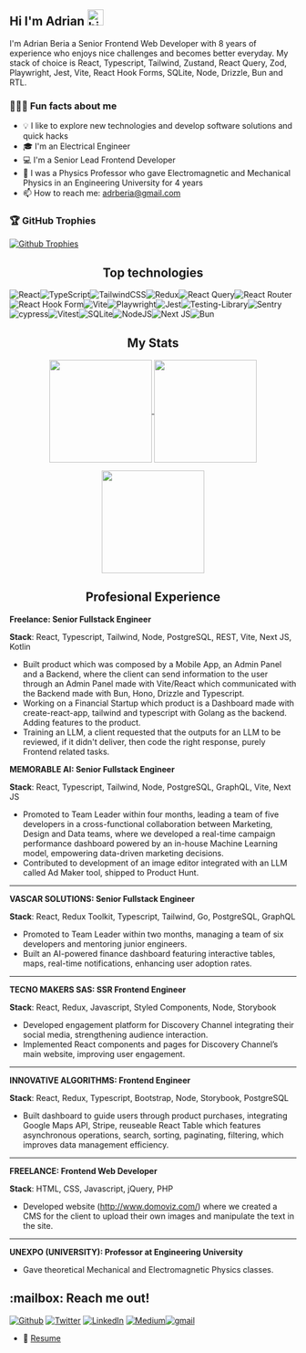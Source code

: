 ## Hi I'm Adrian <img src="https://user-images.githubusercontent.com/1303154/88677602-1635ba80-d120-11ea-84d8-d263ba5fc3c0.gif" width="28px" height="28px" alt="hi">

I'm Adrian Beria a Senior Frontend Web Developer with 8 years of experience who enjoys nice challenges and becomes better everyday. My stack of choice is React, Typescript, Tailwind, Zustand, React Query, Zod, Playwright, Jest, Vite, React Hook Forms, SQLite, Node, Drizzle, Bun and RTL.

<h3>👨🏻‍💻 Fun facts about me</h3>

- 💡 I like to explore new technologies and develop software solutions and quick hacks
- 🎓 I'm an Electrical Engineer
- :computer: I'm a Senior Lead Frontend Developer
- 🌱 I was a Physics Professor who gave Electromagnetic and Mechanical Physics in an Engineering University for 4 years
- 📫 How to reach me: adrberia@gmail.com
  
<h3>🏆 GitHub Trophies</h3>

  [![Github Trophies](https://github-profile-trophy.vercel.app/?username=Radinax&theme=monokai&no-frame=true&margin-w=4&title=-Issues&title=-PullRequest&title=-Reviews)](#)

<h2 align="center">Top technologies</h2>

![React](https://img.shields.io/badge/react-%2320232a.svg?style=for-the-badge&logo=react&logoColor=%2361DAFB)![TypeScript](https://img.shields.io/badge/typescript-%23007ACC.svg?style=for-the-badge&logo=typescript&logoColor=white)![TailwindCSS](https://img.shields.io/badge/tailwindcss-%2338B2AC.svg?style=for-the-badge&logo=tailwind-css&logoColor=white)![Redux](https://img.shields.io/badge/redux-%23593d88.svg?style=for-the-badge&logo=redux&logoColor=white)![React Query](https://img.shields.io/badge/-React%20Query-FF4154?style=for-the-badge&logo=react%20query&logoColor=white)![React Router](https://img.shields.io/badge/React_Router-CA4245?style=for-the-badge&logo=react-router&logoColor=white)![React Hook Form](https://img.shields.io/badge/React%20Hook%20Form-%23EC5990.svg?style=for-the-badge&logo=reacthookform&logoColor=white)![Vite](https://img.shields.io/badge/vite-%23646CFF.svg?style=for-the-badge&logo=vite&logoColor=white)![Playwright](https://img.shields.io/badge/-playwright-%232EAD33?style=for-the-badge&logo=playwright&logoColor=white)![Jest](https://img.shields.io/badge/-jest-%23C21325?style=for-the-badge&logo=jest&logoColor=white)![Testing-Library](https://img.shields.io/badge/-TestingLibrary-%23E33332?style=for-the-badge&logo=testing-library&logoColor=white)![Sentry](https://img.shields.io/badge/sentry-%23362D59.svg?style=for-the-badge&logo=sentry&logoColor=white)![cypress](https://img.shields.io/badge/-cypress-%23E5E5E5?style=for-the-badge&logo=cypress&logoColor=058a5e)![Vitest](https://img.shields.io/badge/-Vitest-252529?style=for-the-badge&logo=vitest&logoColor=FCC72B)![SQLite](https://img.shields.io/badge/sqlite-%2307405e.svg?style=for-the-badge&logo=sqlite&logoColor=white)![NodeJS](https://img.shields.io/badge/node.js-6DA55F?style=for-the-badge&logo=node.js&logoColor=white)![Next JS](https://img.shields.io/badge/Next-black?style=for-the-badge&logo=next.js&logoColor=white)![Bun](https://img.shields.io/badge/Bun-%23000000.svg?style=for-the-badge&logo=bun&logoColor=white)

<h2 align="center">My Stats</h2>

<p align="center">
    <a href="https://github.com/radinax">
        <img height="180em" align="center" src="https://github-readme-stats-sigma-five.vercel.app/api?username=radinax&show_icons=true"/>
        <img height="180em" align="center" src="https://github-readme-stats-sigma-five.vercel.app/api/top-langs/?username=radinax&langs_count=10"/>
    </a>
</p>
<p align="center">
    <img height="180em" align="center" src="https://streak-stats.demolab.com?user=Radinax&theme=highcontrast&border_radius=7&hide_border=true&exclude_days=Sun%2CSat&card_width=467" />
</p>

<h2 align="center">Profesional Experience</h2>

**Freelance: Senior Fullstack Engineer**

**Stack**: React, Typescript, Tailwind, Node, PostgreSQL, REST, Vite, Next JS, Kotlin
- Built product which was composed by a Mobile App, an Admin Panel and a Backend, where the client can send information to the user through an Admin Panel made with Vite/React which communicated with the Backend made with Bun, Hono, Drizzle and Typescript.
- Working on a Financial Startup which product is a Dashboard made with create-react-app, tailwind and typescript with Golang as the backend. Adding features to the product.
- Training an LLM, a client requested that the outputs for an LLM to be reviewed, if it didn't deliver, then code the right response, purely Frontend related tasks.

**MEMORABLE AI: Senior Fullstack Engineer**

**Stack**: React, Typescript, Tailwind, Node, PostgreSQL, GraphQL, Vite, Next JS
- Promoted to Team Leader within four months, leading a team of five developers in a cross-functional collaboration between Marketing, Design and Data teams, where we developed a real-time campaign performance dashboard powered by an in-house Machine Learning model, empowering data-driven marketing decisions.
- Contributed to development of an image editor integrated with an LLM called Ad Maker tool, shipped to Product Hunt.

___
**VASCAR SOLUTIONS: Senior Fullstack Engineer**

**Stack**: React, Redux Toolkit, Typescript, Tailwind, Go, PostgreSQL, GraphQL
- Promoted to Team Leader within two months, managing a team of six developers and mentoring junior engineers.
- Built an AI-powered finance dashboard featuring interactive tables, maps, real-time notifications, enhancing user adoption rates.

___
**TECNO MAKERS SAS: SSR Frontend Engineer**

**Stack**: React, Redux, Javascript, Styled Components, Node, Storybook
- Developed engagement platform for Discovery Channel integrating their social media, strengthening audience interaction.
- Implemented React components and pages for Discovery Channel’s main website, improving user engagement.
___
**INNOVATIVE ALGORITHMS: Frontend Engineer**

**Stack**: React, Redux, Typescript, Bootstrap, Node, Storybook, PostgreSQL
-	Built dashboard to guide users through product purchases, integrating Google Maps API, Stripe, reuseable React Table which features asynchronous operations, search, sorting, paginating, filtering, which improves data management efficiency.

___
**FREELANCE: Frontend Web Developer**

**Stack**: HTML, CSS, Javascript, jQuery, PHP
-	Developed website (http://www.domoviz.com/) where we created a CMS for the client to upload their own images and manipulate the text in the site.

___
**UNEXPO (UNIVERSITY): Professor at Engineering University**
-	Gave theoretical Mechanical and Electromagnetic Physics classes.

<h2>:mailbox: Reach me out!</h2>

<p><a href="https://github.com/Radinax" target="_blank"><img alt="Github" src="https://img.shields.io/badge/GitHub-%2312100E.svg?&style=for-the-badge&logo=Github&logoColor=white" /></a> <a href="https://twitter.com/adrberia" target="_blank"><img alt="Twitter" src="https://img.shields.io/badge/twitter-%231DA1F2.svg?&style=for-the-badge&logo=twitter&logoColor=white" /></a> <a href="https://www.linkedin.com/in/adrianberia2013" target="_blank"><img alt="LinkedIn" src="https://img.shields.io/badge/linkedin-%230077B5.svg?&style=for-the-badge&logo=linkedin&logoColor=white" /></a> <a href="https://adrian-beria-blog.netlify.app/" target="_blank"><img alt="Medium" src="https://img.shields.io/badge/blog-0A0A0A?style=for-the-badge&logo=dev.to&logoColor=white" /></a><a href="mailto:adrberia@gmail.com"><img alt="gmail" src="https://img.shields.io/badge/Gmail-D14836?logo=gmail&logoColor=white" /></a>
</p>

- :paperclip: [Resume](https://www.linkedin.com/in/adrianberia2013/overlay/1745031208377/single-media-viewer/?profileId=ACoAAAXEylIB8j4FB-gX1otOzNvAc-MRIHyRTSk)
